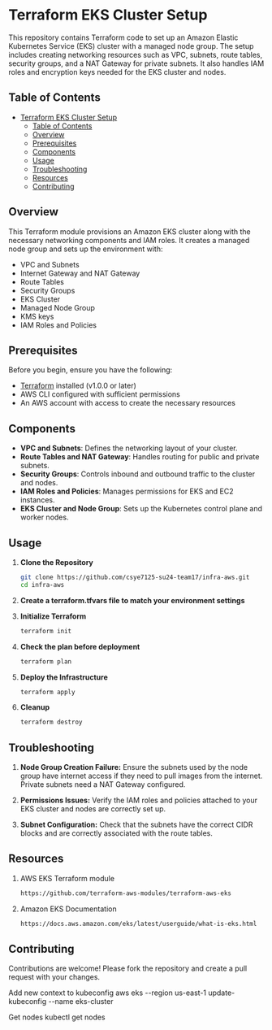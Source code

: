 # Terraform EKS Cluster Setup

This repository contains Terraform code to set up an Amazon Elastic Kubernetes Service (EKS) cluster with a managed node group. The setup includes creating networking resources such as VPC, subnets, route tables, security groups, and a NAT Gateway for private subnets. It also handles IAM roles and encryption keys needed for the EKS cluster and nodes.

## Table of Contents

- [Terraform EKS Cluster Setup](#terraform-eks-cluster-setup)
  - [Table of Contents](#table-of-contents)
  - [Overview](#overview)
  - [Prerequisites](#prerequisites)
  - [Components](#components)
  - [Usage](#usage)
  - [Troubleshooting](#troubleshooting)
  - [Resources](#resources)
  - [Contributing](#contributing)

## Overview

This Terraform module provisions an Amazon EKS cluster along with the necessary networking components and IAM roles. It creates a managed node group and sets up the environment with:

- VPC and Subnets
- Internet Gateway and NAT Gateway
- Route Tables
- Security Groups
- EKS Cluster
- Managed Node Group
- KMS keys
- IAM Roles and Policies

## Prerequisites

Before you begin, ensure you have the following:

- [Terraform](https://www.terraform.io/downloads.html) installed (v1.0.0 or later)
- AWS CLI configured with sufficient permissions
- An AWS account with access to create the necessary resources


## Components

- **VPC and Subnets**: Defines the networking layout of your cluster.
- **Route Tables and NAT Gateway**: Handles routing for public and private subnets.
- **Security Groups**: Controls inbound and outbound traffic to the cluster and nodes.
- **IAM Roles and Policies**: Manages permissions for EKS and EC2 instances.
- **EKS Cluster and Node Group**: Sets up the Kubernetes control plane and worker nodes.

## Usage

1. **Clone the Repository**
   ```bash
   git clone https://github.com/csye7125-su24-team17/infra-aws.git
   cd infra-aws

2. **Create a terraform.tfvars file to match your environment settings**

3. **Initialize Terraform**
   ```bash
   terraform init

4. **Check the plan before deployment**
   ```bash
   terraform plan

5. **Deploy the Infrastructure**
   ```bash
   terraform apply

6. **Cleanup**
   ```bash
   terraform destroy

## Troubleshooting

1. **Node Group Creation Failure:** Ensure the subnets used by the node group have internet access if they need to pull images from the internet. Private subnets need a NAT Gateway configured.
   
2. **Permissions Issues:** Verify the IAM roles and policies attached to your EKS cluster and nodes are correctly set up.

3. **Subnet Configuration:** Check that the subnets have the correct CIDR blocks and are correctly associated with the route tables.

## Resources

1. AWS EKS Terraform module
   
   ```bash
   https://github.com/terraform-aws-modules/terraform-aws-eks

2. Amazon EKS Documentation
   
   ```bash
   https://docs.aws.amazon.com/eks/latest/userguide/what-is-eks.html

## Contributing
Contributions are welcome! Please fork the repository and create a pull request with your changes.

Add new context to kubeconfig
aws eks --region us-east-1 update-kubeconfig --name eks-cluster

Get nodes
kubectl get nodes